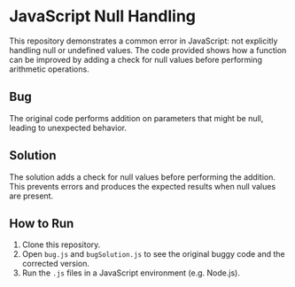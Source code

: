 # JavaScript Null Handling

This repository demonstrates a common error in JavaScript: not explicitly handling null or undefined values. The code provided shows how a function can be improved by adding a check for null values before performing arithmetic operations.

## Bug

The original code performs addition on parameters that might be null, leading to unexpected behavior.

## Solution

The solution adds a check for null values before performing the addition. This prevents errors and produces the expected results when null values are present.

## How to Run

1. Clone this repository.
2. Open `bug.js` and `bugSolution.js` to see the original buggy code and the corrected version. 
3. Run the `.js` files in a JavaScript environment (e.g. Node.js).